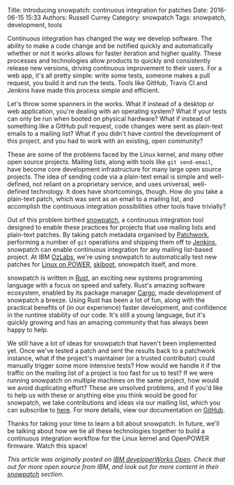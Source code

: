Title: Introducing snowpatch: continuous integration for patches
Date: 2016-06-15 15:33
Authors: Russell Currey
Category: snowpatch
Tags: snowpatch, development, tools

Continuous integration has changed the way we develop software.  The ability to make a code change and be notified quickly and automatically whether or not it works allows for faster iteration and higher quality.  These processes and technologies allow products to quickly and consistently release new versions, driving continuous improvement to their users.  For a web app, it's all pretty simple: write some tests, someone makes a pull request, you build it and run the tests.  Tools like GitHub, Travis CI and Jenkins have made this process simple and efficient.

Let's throw some spanners in the works.  What if instead of a desktop or web application, you're dealing with an operating system?  What if your tests can only be run when booted on physical hardware? What if instead of something like a GitHub pull request, code changes were sent as plain-text emails to a mailing list?  What if you didn't have control the development of this project, and you had to work with an existing, open community?

These are some of the problems faced by the Linux kernel, and many other open source projects.  Mailing lists, along with tools like `git send-email`, have become core development infrastructure for many large open source projects.  The idea of sending code via a plain-text email is simple and well-defined, not reliant on a proprietary service, and uses universal, well-defined technology.  It does have shortcomings, though.  How do you take a plain-text patch, which was sent as an email to a mailing list, and accomplish the continuous integration possibilities other tools have trivially?

Out of this problem birthed [snowpatch](https://github.com/ruscur/snowpatch), a continuous integration tool designed to enable these practices for projects that use mailing lists and plain-text patches.  By taking patch metadata organised by [Patchwork](https://patchwork.ozlabs.org), performing a number of `git` operations and shipping them off to [Jenkins](https://jenkins.io), snowpatch can enable continuous integration for any mailing list-based project.  At IBM [OzLabs](https://ozlabs.org), we're using snowpatch to automatically test new patches for [Linux on POWER](https://github.com/linuxppc/linux/), [skiboot](https://github.com/open-power/skiboot.git), snowpatch itself, and more.

snowpatch is written in [Rust](https://rust-lang.org), an exciting new systems programming language with a focus on speed and safety.  Rust's amazing software ecosystem, enabled by its package manager [Cargo](https://crates.io), made development of snowpatch a breeze.  Using Rust has been a lot of fun, along with the practical benefits of (in our experience) faster development, and confidence in the runtime stability of our code.  It's still a young language, but it's quickly growing and has an amazing community that has always been happy to help.

We still have a lot of ideas for snowpatch that haven't been implemented yet.  Once we've tested a patch and sent the results back to a patchwork instance, what if the project's maintainer (or a trusted contributor) could manually trigger some more intensive tests?  How would we handle it if the traffic on the mailing list of a project is too fast for us to test?  If we were running snowpatch on multiple machines on the same project, how would we avoid duplicating effort?  These are unsolved problems, and if you'd like to help us with these or anything else you think would be good for snowpatch, we take contributions and ideas via our mailing list, which you can subscribe to [here](https://lists.ozlabs.org/listinfo/snowpatch).  For more details, view our documentation on [GitHub](https://github.com/ruscur/snowpatch).

Thanks for taking your time to learn a bit about snowpatch.  In future, we'll be talking about how we tie all these technologies together to build a continuous integration workflow for the Linux kernel and OpenPOWER firmware.  Watch this space!

*This article was originally posted on [IBM developerWorks Open](https://developer.ibm.com/open/).  Check that out for more open source from IBM, and look out for more content in their [snowpatch](https://developer.ibm.com/open/snowpatch) section.*
